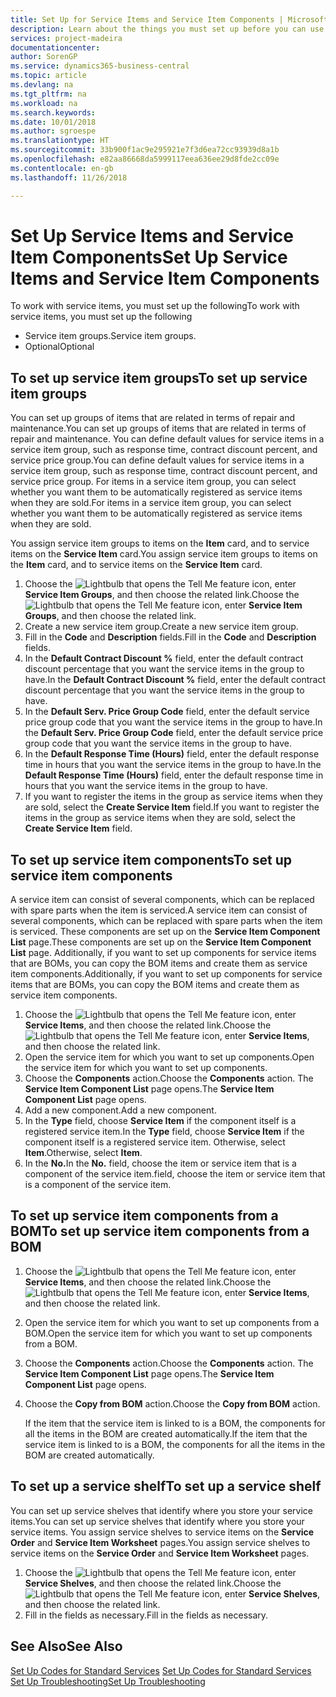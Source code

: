 ```yaml
---
title: Set Up for Service Items and Service Item Components | Microsoft Docs
description: Learn about the things you must set up before you can use service items, including default values such as response time, contract discount percent, and service price group.
services: project-madeira
documentationcenter: 
author: SorenGP
ms.service: dynamics365-business-central
ms.topic: article
ms.devlang: na
ms.tgt_pltfrm: na
ms.workload: na
ms.search.keywords: 
ms.date: 10/01/2018
ms.author: sgroespe
ms.translationtype: HT
ms.sourcegitcommit: 33b900f1ac9e295921e7f3d6ea72cc93939d8a1b
ms.openlocfilehash: e82aa86668da5999117eea636ee29d8fde2cc09e
ms.contentlocale: en-gb
ms.lasthandoff: 11/26/2018

---
```

# <a name="set-up-service-items-and-service-item-components"></a><span data-ttu-id="cc89e-103">Set Up Service Items and Service Item Components</span><span class="sxs-lookup"><span data-stu-id="cc89e-103">Set Up Service Items and Service Item Components</span></span>
<span data-ttu-id="cc89e-104">To work with service items, you must set up the following</span><span class="sxs-lookup"><span data-stu-id="cc89e-104">To work with service items, you must set up the following</span></span>

* <span data-ttu-id="cc89e-105">Service item groups.</span><span class="sxs-lookup"><span data-stu-id="cc89e-105">Service item groups.</span></span>
* <span data-ttu-id="cc89e-106">Optional</span><span class="sxs-lookup"><span data-stu-id="cc89e-106">Optional</span></span>

## <a name="to-set-up-service-item-groups"></a><span data-ttu-id="cc89e-107">To set up service item groups</span><span class="sxs-lookup"><span data-stu-id="cc89e-107">To set up service item groups</span></span>
<span data-ttu-id="cc89e-108">You can set up groups of items that are related in terms of repair and maintenance.</span><span class="sxs-lookup"><span data-stu-id="cc89e-108">You can set up groups of items that are related in terms of repair and maintenance.</span></span> <span data-ttu-id="cc89e-109">You can define default values for service items in a service item group, such as response time, contract discount percent, and service price group.</span><span class="sxs-lookup"><span data-stu-id="cc89e-109">You can define default values for service items in a service item group, such as response time, contract discount percent, and service price group.</span></span> <span data-ttu-id="cc89e-110">For items in a service item group, you can select whether you want them to be automatically registered as service items when they are sold.</span><span class="sxs-lookup"><span data-stu-id="cc89e-110">For items in a service item group, you can select whether you want them to be automatically registered as service items when they are sold.</span></span>  

<span data-ttu-id="cc89e-111">You assign service item groups to items on the **Item** card, and to service items on the **Service Item** card.</span><span class="sxs-lookup"><span data-stu-id="cc89e-111">You assign service item groups to items on the **Item** card, and to service items on the **Service Item** card.</span></span>  

1. <span data-ttu-id="cc89e-112">Choose the ![Lightbulb that opens the Tell Me feature](media/ui-search/search_small.png "Tell me what you want to do") icon, enter **Service Item Groups**, and then choose the related link.</span><span class="sxs-lookup"><span data-stu-id="cc89e-112">Choose the ![Lightbulb that opens the Tell Me feature](media/ui-search/search_small.png "Tell me what you want to do") icon, enter **Service Item Groups**, and then choose the related link.</span></span>  
2. <span data-ttu-id="cc89e-113">Create a new service item group.</span><span class="sxs-lookup"><span data-stu-id="cc89e-113">Create a new service item group.</span></span>  
3. <span data-ttu-id="cc89e-114">Fill in the **Code** and **Description** fields.</span><span class="sxs-lookup"><span data-stu-id="cc89e-114">Fill in the **Code** and **Description** fields.</span></span>  
4. <span data-ttu-id="cc89e-115">In the **Default Contract Discount %** field, enter the default contract discount percentage that you want the service items in the group to have.</span><span class="sxs-lookup"><span data-stu-id="cc89e-115">In the **Default Contract Discount %** field, enter the default contract discount percentage that you want the service items in the group to have.</span></span>  
5. <span data-ttu-id="cc89e-116">In the **Default Serv. Price Group Code** field, enter the default service price group code that you want the service items in the group to have.</span><span class="sxs-lookup"><span data-stu-id="cc89e-116">In the **Default Serv. Price Group Code** field, enter the default service price group code that you want the service items in the group to have.</span></span>  
6. <span data-ttu-id="cc89e-117">In the **Default Response Time (Hours)** field, enter the default response time in hours that you want the service items in the group to have.</span><span class="sxs-lookup"><span data-stu-id="cc89e-117">In the **Default Response Time (Hours)** field, enter the default response time in hours that you want the service items in the group to have.</span></span>  
7. <span data-ttu-id="cc89e-118">If you want to register the items in the group as service items when they are sold, select the **Create Service Item** field.</span><span class="sxs-lookup"><span data-stu-id="cc89e-118">If you want to register the items in the group as service items when they are sold, select the **Create Service Item** field.</span></span>  

## <a name="to-set-up-service-item-components"></a><span data-ttu-id="cc89e-119">To set up service item components</span><span class="sxs-lookup"><span data-stu-id="cc89e-119">To set up service item components</span></span>
<span data-ttu-id="cc89e-120">A service item can consist of several components, which can be replaced with spare parts when the item is serviced.</span><span class="sxs-lookup"><span data-stu-id="cc89e-120">A service item can consist of several components, which can be replaced with spare parts when the item is serviced.</span></span> <span data-ttu-id="cc89e-121">These components are set up on the **Service Item Component List** page.</span><span class="sxs-lookup"><span data-stu-id="cc89e-121">These components are set up on the **Service Item Component List** page.</span></span> <span data-ttu-id="cc89e-122">Additionally, if you want to set up components for service items that are BOMs, you can copy the BOM items and create them as service item components.</span><span class="sxs-lookup"><span data-stu-id="cc89e-122">Additionally, if you want to set up components for service items that are BOMs, you can copy the BOM items and create them as service item components.</span></span>

1. <span data-ttu-id="cc89e-123">Choose the ![Lightbulb that opens the Tell Me feature](media/ui-search/search_small.png "Tell me what you want to do") icon, enter **Service Items**, and then choose the related link.</span><span class="sxs-lookup"><span data-stu-id="cc89e-123">Choose the ![Lightbulb that opens the Tell Me feature](media/ui-search/search_small.png "Tell me what you want to do") icon, enter **Service Items**, and then choose the related link.</span></span>
2. <span data-ttu-id="cc89e-124">Open the service item for which you want to set up components.</span><span class="sxs-lookup"><span data-stu-id="cc89e-124">Open the service item for which you want to set up components.</span></span>  
3. <span data-ttu-id="cc89e-125">Choose the **Components** action.</span><span class="sxs-lookup"><span data-stu-id="cc89e-125">Choose the **Components** action.</span></span> <span data-ttu-id="cc89e-126">The **Service Item Component List** page opens.</span><span class="sxs-lookup"><span data-stu-id="cc89e-126">The **Service Item Component List** page opens.</span></span>  
4. <span data-ttu-id="cc89e-127">Add a new component.</span><span class="sxs-lookup"><span data-stu-id="cc89e-127">Add a new component.</span></span>  
5. <span data-ttu-id="cc89e-128">In the **Type** field, choose **Service Item** if the component itself is a registered service item.</span><span class="sxs-lookup"><span data-stu-id="cc89e-128">In the **Type** field, choose **Service Item** if the component itself is a registered service item.</span></span> <span data-ttu-id="cc89e-129">Otherwise, select **Item**.</span><span class="sxs-lookup"><span data-stu-id="cc89e-129">Otherwise, select **Item**.</span></span>  
6. <span data-ttu-id="cc89e-130">In the **No.**</span><span class="sxs-lookup"><span data-stu-id="cc89e-130">In the **No.**</span></span> <span data-ttu-id="cc89e-131">field, choose the item or service item that is a component of the service item.</span><span class="sxs-lookup"><span data-stu-id="cc89e-131">field, choose the item or service item that is a component of the service item.</span></span>  

## <a name="to-set-up-service-item-components-from-a-bom"></a><span data-ttu-id="cc89e-132">To set up service item components from a BOM</span><span class="sxs-lookup"><span data-stu-id="cc89e-132">To set up service item components from a BOM</span></span>
1.  <span data-ttu-id="cc89e-133">Choose the ![Lightbulb that opens the Tell Me feature](media/ui-search/search_small.png "Tell me what you want to do") icon, enter **Service Items**, and then choose the related link.</span><span class="sxs-lookup"><span data-stu-id="cc89e-133">Choose the ![Lightbulb that opens the Tell Me feature](media/ui-search/search_small.png "Tell me what you want to do") icon, enter **Service Items**, and then choose the related link.</span></span>  
2. <span data-ttu-id="cc89e-134">Open the service item for which you want to set up components from a BOM.</span><span class="sxs-lookup"><span data-stu-id="cc89e-134">Open the service item for which you want to set up components from a BOM.</span></span>  
3. <span data-ttu-id="cc89e-135">Choose the **Components** action.</span><span class="sxs-lookup"><span data-stu-id="cc89e-135">Choose the **Components** action.</span></span> <span data-ttu-id="cc89e-136">The **Service Item Component List** page opens.</span><span class="sxs-lookup"><span data-stu-id="cc89e-136">The **Service Item Component List** page opens.</span></span>  
4. <span data-ttu-id="cc89e-137">Choose the **Copy from BOM** action.</span><span class="sxs-lookup"><span data-stu-id="cc89e-137">Choose the **Copy from BOM** action.</span></span>  

    <span data-ttu-id="cc89e-138">If the item that the service item is linked to is a BOM, the components for all the items in the BOM are created automatically.</span><span class="sxs-lookup"><span data-stu-id="cc89e-138">If the item that the service item is linked to is a BOM, the components for all the items in the BOM are created automatically.</span></span>  

## <a name="to-set-up-a-service-shelf"></a><span data-ttu-id="cc89e-139">To set up a service shelf</span><span class="sxs-lookup"><span data-stu-id="cc89e-139">To set up a service shelf</span></span>
<span data-ttu-id="cc89e-140">You can set up service shelves that identify where you store your service items.</span><span class="sxs-lookup"><span data-stu-id="cc89e-140">You can set up service shelves that identify where you store your service items.</span></span> <span data-ttu-id="cc89e-141">You assign service shelves to service items on the **Service Order** and **Service Item Worksheet** pages.</span><span class="sxs-lookup"><span data-stu-id="cc89e-141">You assign service shelves to service items on the **Service Order** and **Service Item Worksheet** pages.</span></span>  

1. <span data-ttu-id="cc89e-142">Choose the ![Lightbulb that opens the Tell Me feature](media/ui-search/search_small.png "Tell me what you want to do") icon, enter **Service Shelves**, and then choose the related link.</span><span class="sxs-lookup"><span data-stu-id="cc89e-142">Choose the ![Lightbulb that opens the Tell Me feature](media/ui-search/search_small.png "Tell me what you want to do") icon, enter **Service Shelves**, and then choose the related link.</span></span>
2. <span data-ttu-id="cc89e-143">Fill in the fields as necessary.</span><span class="sxs-lookup"><span data-stu-id="cc89e-143">Fill in the fields as necessary.</span></span>

## <a name="see-also"></a><span data-ttu-id="cc89e-144">See Also</span><span class="sxs-lookup"><span data-stu-id="cc89e-144">See Also</span></span>
<span data-ttu-id="cc89e-145">[Set Up Codes for Standard Services](service-how-setup-service-coding.md) </span><span class="sxs-lookup"><span data-stu-id="cc89e-145">[Set Up Codes for Standard Services](service-how-setup-service-coding.md) </span></span>  
[<span data-ttu-id="cc89e-146">Set Up Troubleshooting</span><span class="sxs-lookup"><span data-stu-id="cc89e-146">Set Up Troubleshooting</span></span>](service-how-setup-troubleshooting.md)

